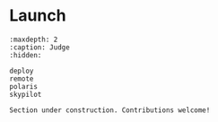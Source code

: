 # Launch

```{toctree}
:maxdepth: 2
:caption: Judge
:hidden:

deploy
remote
polaris
skypilot
```

```{attention}
Section under construction. Contributions welcome!
```
